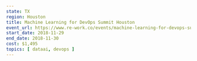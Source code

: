 ```yaml
---
state: TX
region: Houston
title: Machine Learning for DevOps Summit Houston
event_url: https://www.re-work.co/events/machine-learning-for-devops-summit-2018
start_date: 2018-11-29
end_date: 2018-11-30
cost: $1,495
topics: [ dataai, devops ]
---
```

